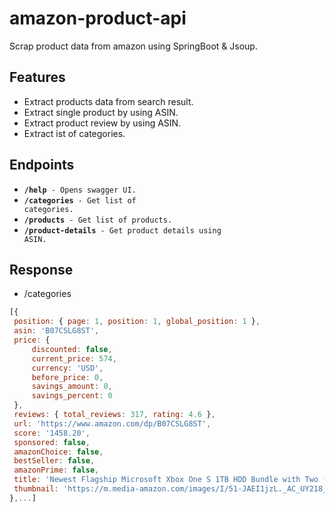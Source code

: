 # amazon-product-api

Scrap product data from amazon using SpringBoot & Jsoup.

## Features
 
 - Extract products data from search result. 
 - Extract single product by using ASIN.
 - Extract product review by using ASIN.
 - Extract ist of categories.

## Endpoints

  - <code><strong>/help</strong> - Opens swagger UI.</code>
  - <code><strong>/categories</strong> - Get list of categories.</code>
  - <code><strong>/products</strong> - Get list of products.</code>
  - <code><strong>/product-details</strong> - Get product details using ASIN.</code>

## Response

  - /categories

   ```javascript
[{
    position: { page: 1, position: 1, global_position: 1 },
    asin: 'B07CSLG8ST',
    price: {
        discounted: false,
        current_price: 574,
        currency: 'USD',
        before_price: 0,
        savings_amount: 0,
        savings_percent: 0
    },
    reviews: { total_reviews: 317, rating: 4.6 },
    url: 'https://www.amazon.com/dp/B07CSLG8ST',
    score: '1458.20',
    sponsored: false,
    amazonChoice: false,
    bestSeller: false,
    amazonPrime: false,
    title: 'Newest Flagship Microsoft Xbox One S 1TB HDD Bundle with Two (2X) Wireless Controllers, 1-Month Game Pass Trial, 14-Day Xbox Live Gold Trial - White',
    thumbnail: 'https://m.media-amazon.com/images/I/51-JAEI1jzL._AC_UY218_.jpg'
},...]
```

